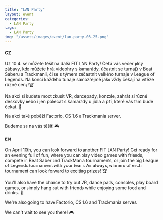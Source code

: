 ```yaml
---
title: "LAN Party"
layout: event
categories:
  - LAN Party
tags:
  - LAN Party
img: "/assets/images/event/lan-party-03-25.png"
---
```


#### CZ
Už 10.4. se můžete těšit na další FIT LAN Party! Čeká vás večer plný zábavy, kde můžete hrát videohry s kamarády, účastnit se turnajů v Beat Saberu a Trackmanii, či se s týmem zúčastnit velkého turnaje v League of Legends. Na konci každého tunaje samozřejmě jako vždy čekají na vítěze různé ceny!🏆

Na akci si budete moct zkusit VR, dancepady, konzole, zahrát si různé deskovky nebo i jen pokecat s kamarády u jídla a pití, které vás tam bude čekat. 🍺

Na akci také poběží Factorio, CS 1.6 a Trackmania server.

Budeme se na vás těšit! 🎮

#### EN
On April 10th, you can look forward to another FIT LAN Party! Get ready for an evening full of fun, where you can play video games with friends, compete in Beat Saber and TrackMania tournaments, or join the big League of Legends tournament with your team. As always, winners of each tournament can look forward to exciting prizes! 🏆

You'll also have the chance to try out VR, dance pads, consoles, play board games, or simply hang out with friends while enjoying some food and drinks. 🍺

We're also going to have Factorio, CS 1.6 and Trackmania serves.

We can't wait to see you there! 🎮